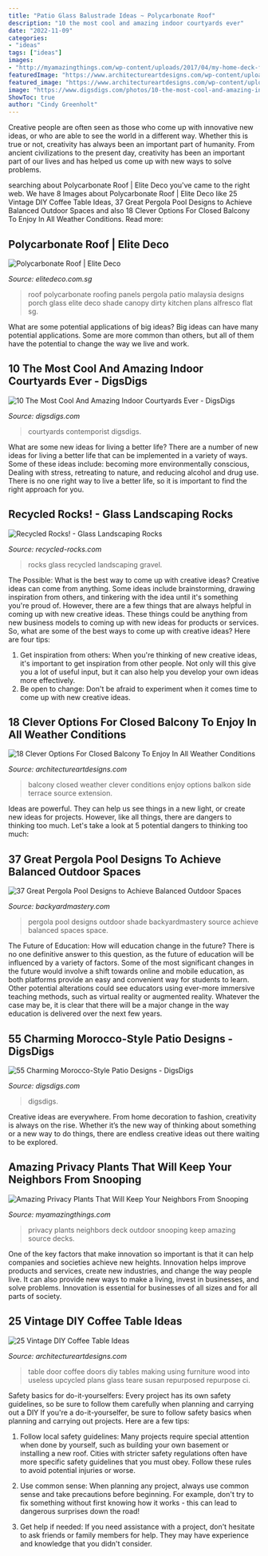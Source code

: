 ```yaml
---
title: "Patio Glass Balustrade Ideas ~ Polycarbonate Roof"
description: "10 the most cool and amazing indoor courtyards ever"
date: "2022-11-09"
categories:
- "ideas"
tags: ["ideas"]
images:
- "http://myamazingthings.com/wp-content/uploads/2017/04/my-home-deck-featuring-my-beaqutiful-green-wall-installed-for-privacy-decks-outdoor-living.1.jpg"
featuredImage: "https://www.architectureartdesigns.com/wp-content/uploads/2014/01/2241.jpg"
featured_image: "https://www.architectureartdesigns.com/wp-content/uploads/2014/01/2241.jpg"
image: "https://www.digsdigs.com/photos/10-the-most-cool-and-amazing-indoor-courtyards-ever5.jpg"
ShowToc: true
author: "Cindy Greenholt"
---
```



Creative people are often seen as those who come up with innovative new ideas, or who are able to see the world in a different way. Whether this is true or not, creativity has always been an important part of humanity. From ancient civilizations to the present day, creativity has been an important part of our lives and has helped us come up with new ways to solve problems.

	

		
searching about Polycarbonate Roof | Elite Deco you've came to the right web. We have 8 Images about Polycarbonate Roof | Elite Deco like 25 Vintage DIY Coffee Table Ideas, 37 Great Pergola Pool Designs to Achieve Balanced Outdoor Spaces and also 18 Clever Options For Closed Balcony To Enjoy In All Weather Conditions. Read more:
		
    
## Polycarbonate Roof | Elite Deco

<img loading=lazy src="http://www.elitedeco.com.sg/wp-content/uploads/2013/09/Polycarbonate-1-700x937.jpg" onerror="this.onerror=null;this.src='https://tse2.mm.bing.net/th?id=OIP.qlvCAyPk07wl9usTJ0SM5QHaJ6&amp;pid=15.1';" alt="Polycarbonate Roof | Elite Deco">

_Source: elitedeco.com.sg_

>roof polycarbonate roofing panels pergola patio malaysia designs porch glass elite deco shade canopy dirty kitchen plans alfresco flat sg. 

	

What are some potential applications of big ideas?
Big ideas can have many potential applications. Some are more common than others, but all of them have the potential to change the way we live and work.

    
## 10 The Most Cool And Amazing Indoor Courtyards Ever - DigsDigs

<img loading=lazy src="https://www.digsdigs.com/photos/10-the-most-cool-and-amazing-indoor-courtyards-ever5.jpg" onerror="this.onerror=null;this.src='https://tse1.mm.bing.net/th?id=OIP.wyoVBaQL7ApUvk89kGThmQHaLC&amp;pid=15.1';" alt="10 The Most Cool And Amazing Indoor Courtyards Ever - DigsDigs">

_Source: digsdigs.com_

>courtyards contemporist digsdigs. 

	

What are some new ideas for living a better life?
There are a number of new ideas for living a better life that can be implemented in a variety of ways. Some of these ideas include: becoming more environmentally conscious, Dealing with stress, retreating to nature, and reducing alcohol and drug use. There is no one right way to live a better life, so it is important to find the right approach for you.

    
## Recycled Rocks! - Glass Landscaping Rocks

<img loading=lazy src="http://www.recycled-rocks.com/v/album/slides/24.jpg" onerror="this.onerror=null;this.src='https://tse1.mm.bing.net/th?id=OIP.FDsTxcsJQOZmZeBQqMxGggHaLI&amp;pid=15.1';" alt="Recycled Rocks! - Glass Landscaping Rocks">

_Source: recycled-rocks.com_

>rocks glass recycled landscaping gravel. 

	

The Possible: What is the best way to come up with creative ideas?
Creative ideas can come from anything. Some ideas include brainstorming, drawing inspiration from others, and tinkering with the idea until it's something you're proud of. However, there are a few things that are always helpful in coming up with new creative ideas. These things could be anything from new business models to coming up with new ideas for products or services. So, what are some of the best ways to come up with creative ideas? Here are four tips: 
1) Get inspiration from others: When you're thinking of new creative ideas, it's important to get inspiration from other people. Not only will this give you a lot of useful input, but it can also help you develop your own ideas more effectively. 
2) Be open to change: Don't be afraid to experiment when it comes time to come up with new creative ideas.

    
## 18 Clever Options For Closed Balcony To Enjoy In All Weather Conditions

<img loading=lazy src="http://www.architectureartdesigns.com/wp-content/uploads/2016/09/8-5.jpg" onerror="this.onerror=null;this.src='https://tse1.mm.bing.net/th?id=OIP.hDjJQzsvZp4IjgtrEzvbNQHaJ3&amp;pid=15.1';" alt="18 Clever Options For Closed Balcony To Enjoy In All Weather Conditions">

_Source: architectureartdesigns.com_

>balcony closed weather clever conditions enjoy options balkon side terrace source extension. 

	

Ideas are powerful. They can help us see things in a new light, or create new ideas for projects. However, like all things, there are dangers to thinking too much. Let's take a look at 5 potential dangers to thinking too much:

    
## 37 Great Pergola Pool Designs To Achieve Balanced Outdoor Spaces

<img loading=lazy src="https://backyardmastery.com/wp-content/uploads/2017/11/18-pergola-pool-designs.jpg" onerror="this.onerror=null;this.src='https://tse3.mm.bing.net/th?id=OIP.8j8IvbXs52Fz5m_9v6FaYgAAAA&amp;pid=15.1';" alt="37 Great Pergola Pool Designs to Achieve Balanced Outdoor Spaces">

_Source: backyardmastery.com_

>pergola pool designs outdoor shade backyardmastery source achieve balanced spaces space. 

	

The Future of Education: How will education change in the future?
There is no one definitive answer to this question, as the future of education will be influenced by a variety of factors. Some of the most significant changes in the future would involve a shift towards online and mobile education, as both platforms provide an easy and convenient way for students to learn. Other potential alterations could see educators using ever-more immersive teaching methods, such as virtual reality or augmented reality. Whatever the case may be, it is clear that there will be a major change in the way education is delivered over the next few years.

    
## 55 Charming Morocco-Style Patio Designs - DigsDigs

<img loading=lazy src="https://www.digsdigs.com/photos/charming-morocco-style-patio-designs-56-554x831.jpg" onerror="this.onerror=null;this.src='https://tse2.mm.bing.net/th?id=OIP.T2MrGr6ZA_e2kc9fDnpKfQHaLH&amp;pid=15.1';" alt="55 Charming Morocco-Style Patio Designs - DigsDigs">

_Source: digsdigs.com_

>digsdigs. 

	

Creative ideas are everywhere. From home decoration to fashion, creativity is always on the rise. Whether it’s the new way of thinking about something or a new way to do things, there are endless creative ideas out there waiting to be explored.

    
## Amazing Privacy Plants That Will Keep Your Neighbors From Snooping

<img loading=lazy src="http://myamazingthings.com/wp-content/uploads/2017/04/my-home-deck-featuring-my-beaqutiful-green-wall-installed-for-privacy-decks-outdoor-living.1.jpg" onerror="this.onerror=null;this.src='https://tse2.mm.bing.net/th?id=OIP.n8gmtxRyJoJF-85UL8K44QHaKx&amp;pid=15.1';" alt="Amazing Privacy Plants That Will Keep Your Neighbors From Snooping">

_Source: myamazingthings.com_

>privacy plants neighbors deck outdoor snooping keep amazing source decks. 

	

One of the key factors that make innovation so important is that it can help companies and societies achieve new heights. Innovation helps improve products and services, create new industries, and change the way people live. It can also provide new ways to make a living, invest in businesses, and solve problems. Innovation is essential for businesses of all sizes and for all parts of society.

    
## 25 Vintage DIY Coffee Table Ideas

<img loading=lazy src="https://www.architectureartdesigns.com/wp-content/uploads/2014/01/2241.jpg" onerror="this.onerror=null;this.src='https://tse2.mm.bing.net/th?id=OIP.Tnwfo1PMh76llenZGcE-wgHaJ3&amp;pid=15.1';" alt="25 Vintage DIY Coffee Table Ideas">

_Source: architectureartdesigns.com_

>table door coffee doors diy tables making using furniture wood into useless upcycled plans glass teare susan repurposed repurpose ci. 

	

Safety basics for do-it-yourselfers: Every project has its own safety guidelines, so be sure to follow them carefully when planning and carrying out a DIY
If you're a do-it-yourselfer, be sure to follow safety basics when planning and carrying out projects. Here are a few tips:
1. Follow local safety guidelines: Many projects require special attention when done by yourself, such as building your own basement or installing a new roof. Cities with stricter safety regulations often have more specific safety guidelines that you must obey. Follow these rules to avoid potential injuries or worse.

2. Use common sense: When planning any project, always use common sense and take precautions before beginning. For example, don't try to fix something without first knowing how it works - this can lead to dangerous surprises down the road!

3. Get help if needed: If you need assistance with a project, don't hesitate to ask friends or family members for help. They may have experience and knowledge that you didn't consider.

